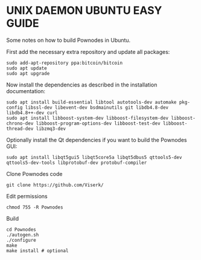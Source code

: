 UNIX DAEMON UBUNTU EASY GUIDE
====================
Some notes on how to build Pownodes in Ubuntu.

First add the necessary extra repository and update all packages:
```
sudo add-apt-repository ppa:bitcoin/bitcoin
sudo apt update
sudo apt upgrade
```

Now install the dependencies as described in the installation documentation:

```
sudo apt install build-essential libtool autotools-dev automake pkg-config libssl-dev libevent-dev bsdmainutils git libdb4.8-dev libdb4.8++-dev curl
sudo apt install libboost-system-dev libboost-filesystem-dev libboost-chrono-dev libboost-program-options-dev libboost-test-dev libboost-thread-dev libzmq3-dev
```

Optionally install the Qt dependencies if you want to build the Pownodes GUI:
```
sudo apt install libqt5gui5 libqt5core5a libqt5dbus5 qttools5-dev qttools5-dev-tools libprotobuf-dev protobuf-compiler
```

Clone Pownodes code

```git clone https://github.com/Viserk/```

Edit permissions

```chmod 755 -R Pownodes```

Build

```
cd Pownodes
./autogen.sh
./configure
make
make install # optional
```
